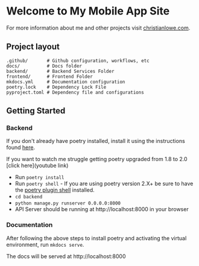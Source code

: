 # Welcome to My Mobile App Site

For more information about me and other projects visit [christianlowe.com](https://www.christianlowe.com).

## Project layout
    .github/       # Github configuration, workflows, etc
    docs/          # Docs folder
    backend/       # Backend Services Folder
    frontend/      # Frontend Folder
    mkdocs.yml     # Documentation configuration
    poetry.lock    # Dependency Lock File
    pyproject.toml # Dependency file and configurations


## Getting Started

### Backend
If you don't already have poetry installed, install it using the instructions found [here](https://python-poetry.org/docs/).

If you want to watch me struggle getting poetry upgraded from 1.8 to 2.0 [click here](youtube link)

* Run `poetry install`
* Run `poetry shell` - If you are using poetry version 2.X+ be sure to have the [poetry plugin shell](https://github.com/python-poetry/poetry-plugin-shell) installed.
* `cd backend`
* `python manage.py runserver 0.0.0.0:8000`
* API Server should be running at http://localhost:8000 in your browser

### Documentation

After following the above steps to install poetry and activating the virtual environment, run `mkdocs serve`.

The docs will be served at http://localhost:8000